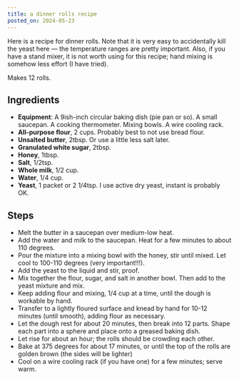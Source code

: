 ```yaml
---
title: a dinner rolls recipe
posted_on: 2024-05-23
---
```


Here is a recipe for dinner rolls. Note that it is very easy to accidentally kill the yeast here &mdash; the temperature ranges are pretty important. Also, if you have a stand mixer, it is not worth using for this recipe; hand mixing is somehow less effort (I have tried).

Makes 12 rolls.

## Ingredients

* **Equipment**: A 9ish-inch circular baking dish (pie pan or so). A small saucepan. A cooking thermometer. Mixing bowls. A wire cooling rack.
* **All-purpose flour**, 2 cups. Probably best to not use bread flour.
* **Unsalted butter**, 2tbsp. Or use a little less salt later.
* **Granulated white sugar**, 2tbsp.
* **Honey**, 1tbsp.
* **Salt**, 1/2tsp.
* **Whole milk**, 1/2 cup.
* **Water**, 1/4 cup.
* **Yeast**, 1 packet or 2 1/4tsp. I use active dry yeast, instant is probably OK.

## Steps

* Melt the butter in a saucepan over medium-low heat.
* Add the water and milk to the saucepan. Heat for a few minutes to about 110 degrees.
* Pour the mixture into a mixing bowl with the honey, stir until mixed. Let cool to 100-110 degrees (very important!!!).
* Add the yeast to the liquid and stir, proof.
* Mix together the flour, sugar, and salt in another bowl. Then add to the yeast mixture and mix.
* Keep adding flour and mixing, 1/4 cup at a time, until the dough is workable by hand.
* Transfer to a lightly floured surface and knead by hand for 10-12 minutes (until smooth), adding flour as necessary.
* Let the dough rest for about 20 minutes, then break into 12 parts. Shape each part into a sphere and place onto a greased baking dish.
* Let rise for about an hour; the rolls should be crowding each other.
* Bake at 375 degrees for about 17 minutes, or until the top of the rolls are golden brown (the sides will be lighter)
* Cool on a wire cooling rack (if you have one) for a few minutes; serve warm.
